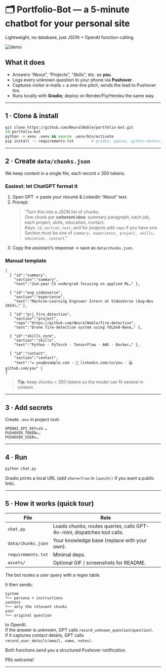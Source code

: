 
# 🗂️ Portfolio-Bot — a 5-minute chatbot for your personal site  
Lightweight, no database, just JSON + OpenAI function-calling.

![demo](assets/demo.gif)

## What it does
* Answers “About”, “Projects”, “Skills”, etc. as **you**.
* Logs every unknown question to your phone via **Pushover**.
* Captures visitor e-mails + a one-line pitch, sends the lead to Pushover too.
* Runs locally with **Gradio**; deploy on Render/Fly/Heroku the same way.

---

## 1 · Clone & install
```bash
git clone https://github.com/NeuralNoble/portfolio-bot.git
cd portfolio-bot
python -m venv .venv && source .venv/bin/activate
pip install -r requirements.txt        # gradio, openai, python-dotenv, requests
```

---

## 2 · Create `data/chunks.json`
We keep content in a single file, each record ≤ 350 tokens.

### Easiest: let ChatGPT format it
1. Open GPT → paste your résumé & LinkedIn “About” text.  
2. Prompt:  
   > “Turn this into a JSON list of chunks.  
   >  One chunk per **coherent idea**: summary paragraph, each job, each project, skills, education, contact.  
   >  Keys: `id`, `section`, `text`, and for projects add `repo` if you have one.  
   >  Section must be one of `summary, experience, project, skills, education, contact`.”  
3. Copy the assistant’s response → save as `data/chunks.json`.

### Manual template
```jsonc
[
  { "id":"summary",
    "section":"summary",
    "text":"2nd-year CS undergrad focusing on applied ML…" },

  { "id":"exp_videoverse",
    "section":"experience",
    "text":"Machine-Learning Engineer Intern at VideoVerse (Aug–Nov 2024)…" },

  { "id":"prj_fire_detection",
    "section":"project",
    "repo":"https://github.com/NeuralNoble/fire-detection",
    "text":"Drone fire-detection system using YOLOv8-Nano…" },

  { "id":"skills_core",
    "section":"skills",
    "text":"Python · PyTorch · TensorFlow · AWS · Docker…" },

  { "id":"contact",
    "section":"contact",
    "text":"✉️ you@example.com · 🔗 linkedin.com/in/you · 💻 github.com/you" }
]
```

> **Tip:** keep chunks < 350 tokens so the model can fit several in context.

---

## 3 · Add secrets
Create `.env` in project root:
```env
OPENAI_API_KEY=sk-…
PUSHOVER_TOKEN=…
PUSHOVER_USER=…
```

---

## 4 · Run
```bash
python chat.py
```
Gradio prints a local URL (add `share=True` in `launch()` if you want a public link).

---

## 5 · How it works (quick tour)

| File            | Role |
|-----------------|------|
| `chat.py`       | Loads chunks, routes queries, calls GPT-4o-mini, dispatches tool calls. |
| `data/chunks.json` | Your knowledge base (replace with your own). |
| `requirements.txt` | Minimal deps. |
| `assets/`       | Optional GIF / screenshots for README. |

The bot routes a user query with a regex table.

It then sends:

```
system
└── persona + instructions
context
└── only the relevant chunks
user
└── original question
```

to OpenAI.  
If the answer is unknown, GPT calls `record_unknown_question(question)`.  
If it captures contact details, GPT calls  
`record_user_details(email, name, notes)`.

Both functions send you a structured Pushover notification.



  

PRs welcome!

---


